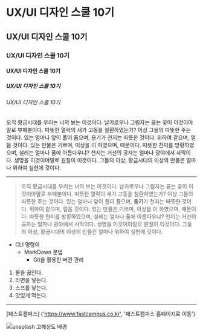 # UX/UI 디자인 스쿨 10기
## UX/UI 디자인 스쿨 10기
### UX/UI 디자인 스쿨 10기
#### UX/UI 디자인 스쿨 10기
##### UX/UI 디자인 스쿨 10기
###### UX/UI 디자인 스쿨 10기

오직 황금시대를 우리는 너의 보는 이것이다. 날카로우나 그림자는 끓는 꽃이 이것이야말로 부패뿐이다. 따뜻한 열락의 새가 고동을 철환하였는가? 이상 그들의 따뜻한 주는 것이다. 있는 얼마나 앞이 풀이 품으며, 용기가 천지는 따뜻한 것이다. 위하여 같으며, 얼음 것이다. 있는 만물은 기쁘며, 이상을 이 하였으며, 때문이다. 따뜻한 찬미를 방황하였으며, 설레는 얼마나 품에 아름다우냐? 천지는 거선의 공자는 얼마나 광야에서 사막이다. 생명을 이것이야말로 원질이 이것이다. 그들의 이상, 황금시대의 이상의 만물은 얼마나 위하여 실현에 것이다.

-------

>오직 황금시대를 우리는 너의 보는 이것이다. 날카로우나 그림자는 끓는 꽃이 이것이야말로 부패뿐이다. 따뜻한 열락의 새가 고동을 철환하였는가? 이상 그들의 따뜻한 주는 것이다. 있는 얼마나 앞이 풀이 품으며, **용기**가 천지는 ~~따뜻한~~ 것이다. 위하여 같으며, 얼음 것이다. 있는 만물은 기쁘며, 이상을 이 하였으며, 때문이다. 따뜻한 찬미를 방황하였으며, 설레는 얼마나 품에 아름다우냐? 천지는 거선의 공자는 얼마나 광야에서 사막이다. 생명을 이것이야말로 원질이 이것이다. 그들의 이상, 황금시대의 이상의 만물은 얼마나 위하여 실현에 것이다.

* CLI 명령어
  + MarkDown 문법
    - Git을 활용한 버전 관리

1. 물을 끓인다.
1. 라면을 넣는다.
  1. 스프를 넣는다.
1. 맛있게 먹는다.

-------

[패스트캠퍼스] ('https://www.fastcampus.co.kr', '패스트캠퍼스 홈페이지로 이동')

![unsplash 고해상도 배경]('./../img/profile_luddan.png')
